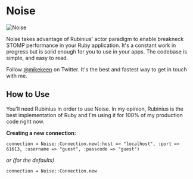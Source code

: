 Noise
=====

![Noise](http://mkeen.github.com/img/noise.png "Noise: Performant STOMP by Mike Keen")

Noise takes advantage of Rubinius' actor paradigm to enable breakneck STOMP performance in your Ruby application. It's a constant work in progress but is solid enough for you to use in your apps. The codebase is simple, and easy to read.  
  
Follow [@mikekeen](http://www.twitter.com/mikekeen) on Twitter. It's the best and fastest way to get in touch with me.  
  
How to Use
----------
You'll need Rubinius in order to use Noise. In my opinion, Rubinius is the best implementation of Ruby and I'm using it for 100% of my production code right now.  
  
**Creating a new connection:**  
  
    connection = Noise::Connection.new(:host => "localhost", :port => 61613, :username => "guest", :passcode => "guest")
*or (for the defaults)*  

    connection = Noise::Connection.new